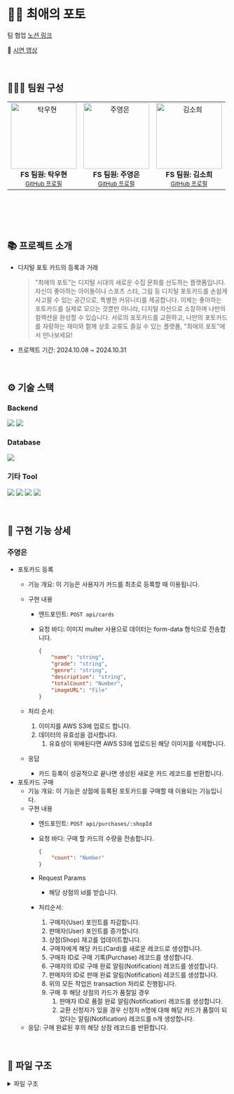 # 📸💕 최애의 포토

팀 협업 [노션 링크](https://bubble-city-3ac.notion.site/45d0984c93d146ebad41f9d4c835a0eb?v=d38586371d5d47e8bba3ee1ec029b278&pvs=4)

🎥 [시연 영상](https://drive.google.com/file/d/1Tm46eMQ_Woq-zwY9syITu1ZSH-vohZyG/view?usp=drive_link)

<br>

## **👨‍👩‍👧 팀원 구성**
<div align="center">
  <table height="250px" width="100%">
    <tbody>
      <tr>
        <td align="center">
          <img src="https://github.com/user-attachments/assets/866cb1b5-a8d5-4a3c-ab6e-00b1356f8cf1" width="150px;" alt="탁우현"/><br />
          <b>FS 팀원: 탁우현</b><br />
          <sub><a href="https://github.com/WooHyunTak">GitHub 프로필</a></sub>
        </td>
        <td align="center">
          <img src="https://github.com/user-attachments/assets/56e6f1e8-955f-451d-b68e-f68011bba6c2" width="150px;" alt="주영은"/><br />
          <b>FS 팀원: 주영은</b><br />
          <sub><a href="https://github.com/juyeongeun">GitHub 프로필</a></sub>
        </td>
        <td align="center">
          <img src="https://github.com/user-attachments/assets/f2225266-aa8d-470a-ac16-abfea32c1e43" width="150px;" alt="김소희"/><br />
          <b>FS 팀원: 김소희</b><br />
          <sub><a href="https://github.com/Im-amberIm">GitHub 프로필</a></sub>
        </td>
      </tr>
    </tbody>
  </table>
</div>

<br>

## **📚 프로젝트 소개**

- 디지털 포토 카드의 등록과 거래
    
    > "최애의 포토"는 디지털 시대의 새로운 수집 문화를 선도하는 플랫폼입니다. 자신이 좋아하는 아이돌이나 스포츠 스타, 그림 등 디지털 포토카드를 손쉽게 사고팔 수 있는 공간으로, 특별한 커뮤니티를 제공합니다. 이제는 좋아하는 포토카드를 실제로 모으는 것뿐만 아니라, 디지털 자산으로 소장하며 나만의 컬렉션을 완성할 수 있습니다. 서로의 포토카드를 교환하고, 나만의 포토카드를 자랑하는 재미와 함께 상호 교류도 즐길 수 있는 플랫폼, "최애의 포토"에서 만나보세요!
    > 
- 프로젝트 기간: 2024.10.08 ~ 2024.10.31
  
<br>

## **⚙ 기술 스택**

### Backend

<img src="https://img.shields.io/badge/express-000000?style=for-the-badge&logo=express&logoColor=white"> <img src="https://img.shields.io/badge/PrismaORM-2D3748?style=for-the-badge&logo=Prisma&logoColor=white">

### Database

<img src="https://img.shields.io/badge/PostgreSQL-4169E1?style=for-the-badge&logo=PostgreSQL&logoColor=white">

### 기타 Tool

<img src="https://img.shields.io/badge/github-181717?style=for-the-badge&logo=github&logoColor=white"> <img src="https://img.shields.io/badge/discord-5865F2?style=for-the-badge&logo=discord&logoColor=white"> <img src="https://img.shields.io/badge/Zoom-0B5CFF?style=for-the-badge&logo=zoom&logoColor=white"> <img src="https://img.shields.io/badge/notion-000000?style=for-the-badge&logo=notion&logoColor=white">

<br>

## **📌 구현 기능 상세**

### 주영은

- 포토카드 등록
    - 기능 개요: 이 기능은 사용자가 카드를 최초로 등록할 때 이용됩니다.
    - 구현 내용
        - 엔드포인트: `POST api/cards`
        - 요청 바디: 이미지 multer 사용으로 데이터는 form-data 형식으로 전송합니다.
            
            ```json
            {
            	"name": "string",
            	"grade": "string",
            	"genre": "string",
            	"description": "string",
            	"totalCount": "Number",
            	"imageURL": "File"
            }
            ```
            
    - 처리 순서:
        1. 이미지를 AWS S3에 업로드 합니다.
        2. 데이터의 유효성을 검사합니다.
            1. 유효성이 위배된다면 AWS S3에 업로드된 해당 이미지를 삭제합니다.
    - 응답
        - 카드 등록이 성공적으로 끝나면 생성된 새로운 카드 레코드를 반환합니다.
- 포토카드 구매
    - 기능 개요: 이 기능은 상점에 등록된 포토카드를 구매할 때 이용되는 기능입니다.
    - 구현 내용
        - 엔드포인트: `POST api/purchases/:shopId`
        - 요청 바디: 구매 할 카드의 수량을 전송합니다.
            
            ```json
            {
            	"count": "Number"
            }
            ```
            
        - Request Params
            - 해당 상점의 id를 받습니다.
        - 처리순서:
            1. 구매자(User) 포인트를 차감합니다.
            2. 판매자(User) 포인트를 증가합니다.
            3. 상점(Shop) 재고를 업데이트합니다.
            4. 구매자에게 해당 카드(Card)를 새로운 레코드로 생성합니다.
            5. 구매자 ID로 구매 기록(Purchase) 레코드를 생성합니다.
            6. 구매자의 ID로 구매 완료 알림(Notification) 레코드를 생성합니다.
            7. 판매자의 ID로 판매 완료 알림(Notification) 레코드를 생성합니다.
            8. 위의 모든 작업은 transaction 처리로 진행됩니다.
            9. 구매 후 해당 상점의 카드가 품절일 경우
                1. 판매자 ID로 품절 완료 알림(Notification) 레코드를 생성합니다.
                2. 교환 신청자가 있을 경우 신청자 n명에 대해 해당 카드가 품절이 되었다는 알림(Notification) 레코드를 n개 생성합니다.
    - 응답: 구매 완료된 후의 해당 상점 레코드를 반환합니다.

<br>

## 📁 파일 구조
<details>
  <summary>파일 구조</summary>
<pre>
├─ app.js
├─ config
│  ├─ cookiesConfig.js
│  └─ passportConfig.js
├─ controllers
│  ├─ cardController.js
│  ├─ exchangeController.js
│  ├─ notificationController.js
│  ├─ pointController.js
│  ├─ purchaseController.js
│  ├─ shopController.js
│  └─ userController.js
├─ env.js
├─ middlewares
│  ├─ card
│  │  ├─ cardValidation.js
│  │  └─ imageUpload.js
│  ├─ error
│  │  └─ errorHandler.js
│  ├─ exchange
│  │  └─ exchangeValidation.js
│  ├─ passport
│  │  └─ jwtToken.js
│  ├─ shop
│  │  └─ shopValidation.js
│  └─ users
│     ├─ authUser.js
│     └─ userValidation.js
├─ package-lock.json
├─ package.json
├─ prisma
│  ├─ mockData.js
│  ├─ schema.prisma
│  └─ seed.js
├─ repositorys
│  ├─ cardRepository.js
│  ├─ exchangeRepository.js
│  ├─ notificationRepository.js
│  ├─ pointRepository.js
│  ├─ purchaseRepository.js
│  ├─ shopRepository.js
│  └─ userRepository.js
├─ services
│  ├─ cardService.js
│  ├─ exchangeService.js
│  ├─ notificationService.js
│  ├─ pointService.js
│  ├─ purchaseService.js
│  ├─ shopService.js
│  └─ userService.js
└─ utils
   ├─ error
   │  └─ asyncHandle.js
   ├─ notification
   │  └─ createByType.js
   ├─ prismaClient.js
   └─ random
      └─ random.js
</pre>
</details>
